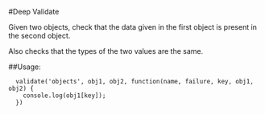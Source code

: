 #Deep Validate

Given two objects, check that the data given in the first object is present in the second object.

Also checks that the types of the two values are the same.


##Usage:
```
  validate('objects', obj1, obj2, function(name, failure, key, obj1, obj2) {
    console.log(obj1[key]);
  })
```
